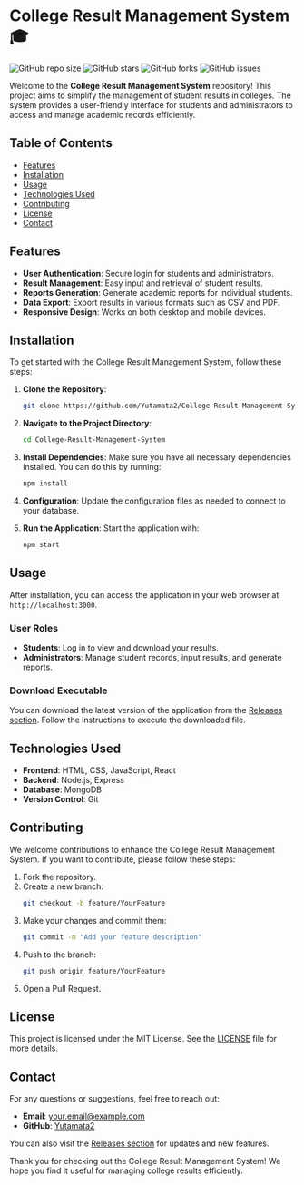 # College Result Management System 🎓

![GitHub repo size](https://img.shields.io/github/repo-size/Yutamata2/College-Result-Management-System)
![GitHub stars](https://img.shields.io/github/stars/Yutamata2/College-Result-Management-System)
![GitHub forks](https://img.shields.io/github/forks/Yutamata2/College-Result-Management-System)
![GitHub issues](https://img.shields.io/github/issues/Yutamata2/College-Result-Management-System)

Welcome to the **College Result Management System** repository! This project aims to simplify the management of student results in colleges. The system provides a user-friendly interface for students and administrators to access and manage academic records efficiently.

## Table of Contents

- [Features](#features)
- [Installation](#installation)
- [Usage](#usage)
- [Technologies Used](#technologies-used)
- [Contributing](#contributing)
- [License](#license)
- [Contact](#contact)

## Features

- **User Authentication**: Secure login for students and administrators.
- **Result Management**: Easy input and retrieval of student results.
- **Reports Generation**: Generate academic reports for individual students.
- **Data Export**: Export results in various formats such as CSV and PDF.
- **Responsive Design**: Works on both desktop and mobile devices.

## Installation

To get started with the College Result Management System, follow these steps:

1. **Clone the Repository**:
   ```bash
   git clone https://github.com/Yutamata2/College-Result-Management-System.git
   ```

2. **Navigate to the Project Directory**:
   ```bash
   cd College-Result-Management-System
   ```

3. **Install Dependencies**:
   Make sure you have all necessary dependencies installed. You can do this by running:
   ```bash
   npm install
   ```

4. **Configuration**:
   Update the configuration files as needed to connect to your database.

5. **Run the Application**:
   Start the application with:
   ```bash
   npm start
   ```

## Usage

After installation, you can access the application in your web browser at `http://localhost:3000`. 

### User Roles

- **Students**: Log in to view and download your results.
- **Administrators**: Manage student records, input results, and generate reports.

### Download Executable

You can download the latest version of the application from the [Releases section](https://github.com/Yutamata2/College-Result-Management-System/releases). Follow the instructions to execute the downloaded file.

## Technologies Used

- **Frontend**: HTML, CSS, JavaScript, React
- **Backend**: Node.js, Express
- **Database**: MongoDB
- **Version Control**: Git

## Contributing

We welcome contributions to enhance the College Result Management System. If you want to contribute, please follow these steps:

1. Fork the repository.
2. Create a new branch:
   ```bash
   git checkout -b feature/YourFeature
   ```
3. Make your changes and commit them:
   ```bash
   git commit -m "Add your feature description"
   ```
4. Push to the branch:
   ```bash
   git push origin feature/YourFeature
   ```
5. Open a Pull Request.

## License

This project is licensed under the MIT License. See the [LICENSE](LICENSE) file for more details.

## Contact

For any questions or suggestions, feel free to reach out:

- **Email**: your.email@example.com
- **GitHub**: [Yutamata2](https://github.com/Yutamata2)

You can also visit the [Releases section](https://github.com/Yutamata2/College-Result-Management-System/releases) for updates and new features. 

Thank you for checking out the College Result Management System! We hope you find it useful for managing college results efficiently.
